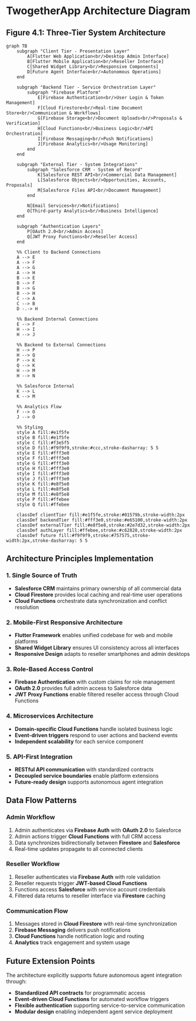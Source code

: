# TwogetherApp Architecture Diagram

## Figure 4.1: Three-Tier System Architecture

```mermaid
graph TB
    subgraph "Client Tier - Presentation Layer"
        A[Flutter Web Application<br/>Desktop Admin Interface]
        B[Flutter Mobile Application<br/>Reseller Interface]
        C[Shared Widget Library<br/>Responsive Components]
        D[Future Agent Interface<br/>Autonomous Operations]
    end
    
    subgraph "Backend Tier - Service Orchestration Layer"
        subgraph "Firebase Platform"
            E[Firebase Authentication<br/>User Login & Token Management]
            F[Cloud Firestore<br/>Real-time Document Store<br/>Communication & Workflows]
            G[Firebase Storage<br/>Document Uploads<br/>Proposals & Verification]
            H[Cloud Functions<br/>Business Logic<br/>API Orchestration]
            I[Firebase Messaging<br/>Push Notifications]
            J[Firebase Analytics<br/>Usage Monitoring]
        end
    end
    
    subgraph "External Tier - System Integrations"
        subgraph "Salesforce CRM - System of Record"
            K[Salesforce REST API<br/>Commercial Data Management]
            L[Salesforce Objects<br/>Opportunities, Accounts, Proposals]
            M[Salesforce Files API<br/>Document Management]
        end
        
        N[Email Services<br/>Notifications]
        O[Third-party Analytics<br/>Business Intelligence]
    end
    
    subgraph "Authentication Layers"
        P[OAuth 2.0<br/>Admin Access]
        Q[JWT Proxy Functions<br/>Reseller Access]
    end
    
    %% Client to Backend Connections
    A --> E
    A --> F
    A --> G
    A --> H
    B --> E
    B --> F
    B --> G
    B --> H
    C --> A
    C --> B
    D -.-> H
    
    %% Backend Internal Connections
    E --> F
    H --> I
    H --> J
    
    %% Backend to External Connections
    H --> P
    H --> Q
    P --> K
    Q --> K
    H --> M
    H --> N
    
    %% Salesforce Internal
    K --> L
    K --> M
    
    %% Analytics Flow
    F --> O
    J --> O
    
    %% Styling
    style A fill:#e1f5fe
    style B fill:#e1f5fe
    style C fill:#f3e5f5
    style D fill:#f9f9f9,stroke:#ccc,stroke-dasharray: 5 5
    style E fill:#fff3e0
    style F fill:#fff3e0
    style G fill:#fff3e0
    style H fill:#fff3e0
    style I fill:#fff3e0
    style J fill:#fff3e0
    style K fill:#e8f5e8
    style L fill:#e8f5e8
    style M fill:#e8f5e8
    style P fill:#ffebee
    style Q fill:#ffebee
    
    classDef clientTier fill:#e1f5fe,stroke:#01579b,stroke-width:2px
    classDef backendTier fill:#fff3e0,stroke:#e65100,stroke-width:2px
    classDef externalTier fill:#e8f5e8,stroke:#2e7d32,stroke-width:2px
    classDef authLayer fill:#ffebee,stroke:#c62828,stroke-width:2px
    classDef future fill:#f9f9f9,stroke:#757575,stroke-width:2px,stroke-dasharray: 5 5
```

## Architecture Principles Implementation

### 1. Single Source of Truth
- **Salesforce CRM** maintains primary ownership of all commercial data
- **Cloud Firestore** provides local caching and real-time user operations
- **Cloud Functions** orchestrate data synchronization and conflict resolution

### 2. Mobile-First Responsive Architecture
- **Flutter Framework** enables unified codebase for web and mobile platforms
- **Shared Widget Library** ensures UI consistency across all interfaces
- **Responsive Design** adapts to reseller smartphones and admin desktops

### 3. Role-Based Access Control
- **Firebase Authentication** with custom claims for role management
- **OAuth 2.0** provides full admin access to Salesforce data
- **JWT Proxy Functions** enable filtered reseller access through Cloud Functions

### 4. Microservices Architecture
- **Domain-specific Cloud Functions** handle isolated business logic
- **Event-driven triggers** respond to user actions and backend events
- **Independent scalability** for each service component

### 5. API-First Integration
- **RESTful API communication** with standardized contracts
- **Decoupled service boundaries** enable platform extensions
- **Future-ready design** supports autonomous agent integration

## Data Flow Patterns

### Admin Workflow
1. Admin authenticates via **Firebase Auth** with **OAuth 2.0** to Salesforce
2. Admin actions trigger **Cloud Functions** with full CRM access
3. Data synchronizes bidirectionally between **Firestore** and **Salesforce**
4. Real-time updates propagate to all connected clients

### Reseller Workflow
1. Reseller authenticates via **Firebase Auth** with role validation
2. Reseller requests trigger **JWT-based Cloud Functions**
3. Functions access **Salesforce** with service account credentials
4. Filtered data returns to reseller interface via **Firestore** caching

### Communication Flow
1. Messages stored in **Cloud Firestore** with real-time synchronization
2. **Firebase Messaging** delivers push notifications
3. **Cloud Functions** handle notification logic and routing
4. **Analytics** track engagement and system usage

## Future Extension Points

The architecture explicitly supports future autonomous agent integration through:
- **Standardized API contracts** for programmatic access
- **Event-driven Cloud Functions** for automated workflow triggers
- **Flexible authentication** supporting service-to-service communication
- **Modular design** enabling independent agent service deployment 